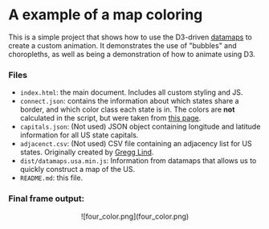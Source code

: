 A example of a map coloring
======

This is a simple project that shows how to use the D3-driven [datamaps](http://datamaps.github.io) to create a custom animation. It demonstrates the use of "bubbles" and choropleths, as well as being a demonstration of how to animate using D3.

### Files
- `index.html`: the main document. Includes all custom styling and JS.
- `connect.json`: contains the information about which states share a border, and which color class each state is in. The colors are **not** calculated in the script, but were taken from [this page](http://mathworld.wolfram.com/ContiguousUSAGraph.html).
- `capitals.json`: (Not used) JSON object containing longitude and latitude information for all US state capitals.
- `adjacenct.csv`: (Not used) CSV file containing an adjacency list for US states. Originally created by [Gregg Lind]( http://writeonly.wordpress.com/2009/03/20/adjacency-list-of-states-of-the-united-states-us/).
- `dist/datamaps.usa.min.js`: Information from datamaps that allows us to quickly construct a map of the US.
- `README.md`: this file.


### Final frame output:
<p align="center">
![four_color.png](four_color.png)
</p>

